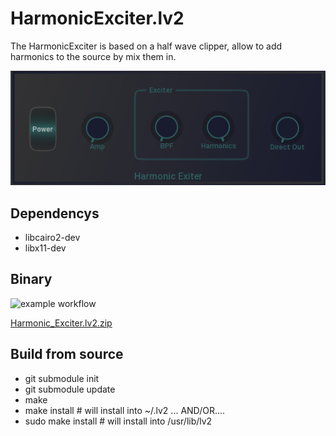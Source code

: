 # HarmonicExciter.lv2
The HarmonicExciter is based on a half wave clipper, allow to add harmonics to the source by mix them in. 

![HarmonicExciter](https://github.com/brummer10/HarmonicExciter/blob/main/HarmonicExciter.png?raw=true)


## Dependencys

- libcairo2-dev
- libx11-dev

## Binary

![example workflow](https://github.com/brummer10/HarmonicExciter/actions/workflows/build.yml/badge.svg)

[Harmonic_Exciter.lv2.zip](https://github.com/brummer10/HarmonicExciter/releases/download/Latest/Harmonic_Exciter.lv2.zip)

## Build from source

- git submodule init
- git submodule update
- make
- make install # will install into ~/.lv2 ... AND/OR....
- sudo make install # will install into /usr/lib/lv2
